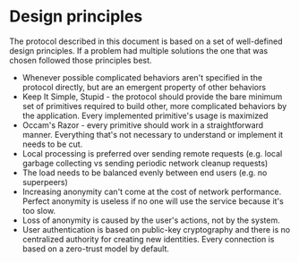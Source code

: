 # Design principles

The protocol described in this document is based on a set of well-defined design
principles. If a problem had multiple solutions the one that was chosen followed
those principles best.

- Whenever possible complicated behaviors aren't specified in the protocol
directly, but are an emergent property of other behaviors
- Keep It Simple, Stupid - the protocol should provide the bare minimum set of
primitives required to build other, more complicated behaviors by the
application. Every implemented primitive's usage is maximized
- Occam's Razor - every primitive should work in a straightforward manner.
Everything that's not necessary to understand or implement it needs to be cut.
- Local processing is preferred over sending remote requests (e.g. local garbage
collecting vs sending periodic network cleanup requests)
- The load needs to be balanced evenly between end users (e.g. no superpeers)
- Increasing anonymity can't come at the cost of network performance. Perfect
anonymity is useless if no one will use the service because it's too slow.
- Loss of anonymity is caused by the user's actions, not by the system.
- User authentication is based on public-key cryptography and there is no
centralized authority for creating new identities. Every connection is based on
a zero-trust model by default.
